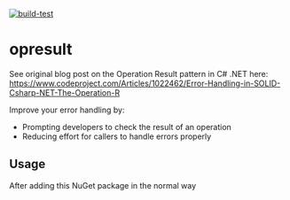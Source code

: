 [![build-test](https://github.com/markmnl/opresult/actions/workflows/build-test.yml/badge.svg)](https://github.com/markmnl/opresult/actions/workflows/build-test.yml)

# opresult

See original blog post on the Operation Result pattern in C# .NET here: https://www.codeproject.com/Articles/1022462/Error-Handling-in-SOLID-Csharp-NET-The-Operation-R

Improve your error handling by:

* Prompting developers to check the result of an operation
* Reducing effort for callers to handle errors properly


## Usage

After adding this NuGet package in the normal way

```C#

```
